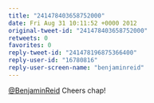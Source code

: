 ```yaml
---
title: "241478403658752000"
date: Fri Aug 31 10:11:52 +0000 2012
original-tweet-id: "241478403658752000"
retweets: 0
favorites: 0
reply-tweet-id: "241478196875366400"
reply-user-id: "16780816"
reply-user-screen-name: "benjaminreid"
---
```

<a href="https://twitter.com/BenjaminReid">@BenjaminReid</a> Cheers chap!
